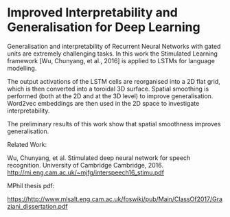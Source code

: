 # Improved Interpretability and Generalisation for Deep Learning

Generalisation and interpretability of Recurrent Neural Networks with gated units are extremely challenging tasks. In this work the Stimulated Learning framework [Wu, Chunyang, et al., 2016] is applied to LSTMs for language modelling. 

The output activations of the LSTM cells are reorganised into a 2D flat grid, which is then converted into a toroidal 3D surface. Spatial smoothing is performed (both at the 2D and at the 3D level) to improve generalisation. Word2vec embeddings are then used in the 2D space to investigate interpretability. 

The preliminary results of this work show that spatial smoothness improves generalisation.


Related Work: 

Wu, Chunyang, et al. Stimulated deep neural network for speech recognition. University of Cambridge Cambridge, 2016.  <http://mi.eng.cam.ac.uk/~mjfg/interspeech16_stimu.pdf>
 
 MPhil thesis pdf: 
 
 <https://http://www.mlsalt.eng.cam.ac.uk/foswiki/pub/Main/ClassOf2017/Graziani_dissertation.pdf>
